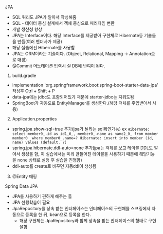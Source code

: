 JPA
 - SQL 쿼리도 JPA가 알아서 작성해줌
 - SQL - 데이터 중심 설계에서 객체 중심으로 패러다임 변환
 - 개발 생산성 향상
 - JPA는 Interface이다. 해당 Interface를 제공받아 구현체로 Hibernate등 기술들을 만듬(여러 벤더사가 제공)
 - 해당 실습에선 Hibernate를 사용함
 - JPA는 ORM이라는 기술이다. (Object, Relational, Mapping -> Annotation으로 매핑)
 - @Commit 어노테이션 입력시 실 DB에 반여이 된다.

1. build.gradle
 - implementation 'org.springframework.boot:spring-boot-starter-data-jpa' 작성후 Ctrl + Shift + P
 - data-jpa에는 jdbc도 포함되어있기 때문에 starter-jdbc는 지워도됨
 - SpringBoot가 자동으로 EntityManager를 생성한다.(해당 객체를 주입받아서 사용)
2. Application.properties
 - spring.jpa.show-sql=true 추가(jpa가 날리는 sql확인가능)
   ex `Hibernate: select member0_.id as id1_0_, member0_.name as name2_0_ from member member0_ where member0_.name=?
   Hibernate: insert into member (id, name) values (default, ?)`
 - spring.jpa.hibernate.ddl-auto=none 추가(jpa는 객체를 보고 테이블 DDL도 알아서 생성을 함, 이 실습에서는 미리 만들어진 테이블을 사용하기 때문에 해당기능을 none 상태로 설정 후 실습을 진행함)
 - ddl-auto를 create로 바꾸면 자동ddl이 생성됨
3. @Entity 매핑

Spring Data JPA
 - JPA를 사용하기 편하게 해주는 툴
 - JPA 선행학습이 필요 
 - JpaRepository를 상속 받는 인터페이스는 인터페이스의 구현체를 스프링에서 자동으로 등록을 한 뒤, bean으로 등록을 한다.
   - 해당 구현체는 JpaRepository와 함께 상속을 받는 인터페이스의 형태로 구현을함